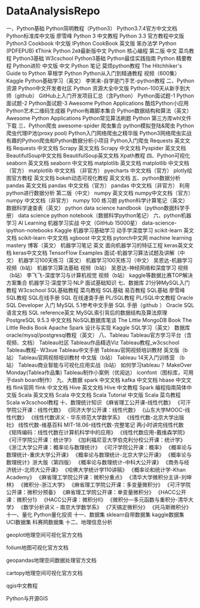 # DataAnalysisRepo

一、Python基础
Python简明教程（Python3）
Python3.7.4官方中文文档
Python标准库中文版
廖雪峰 Python 3 中文教程
Python 3.3 官方教程中文版
Python3 Cookbook 中文版
IPython CookBook 英文版
笨办法学 Python (PDFEPUB)
《Think Python 2e》最新版中文
Python 核心编程 第二版 中文
菜鸟教程 Python3基础
W3cschool Python3基础
Python最佳实践指南
Python 精要教程
Python进阶 中文版
中文 Python 笔记
莫烦python教程
The Hitchhiker's Guide to Python
草根学 Python
Python从入门到精通教程 视频（600集）
Kaggle Python基础学习（英文）
李笑来-自学是门手艺-python教程
二、Python资源
Python中文开发者社区
Python 资源大全中文版
Python-100天从新手到大师（github）
GitHub上入门开发项目汇总（含Python）
Python面试题-1
Python面试题-2
Python面试题-3
Awesome Python Applications 酷炫Python小应用
Python艺术二维码生成器
Python有趣脚本集合
Python数据结构和算法（英文）
Awesome Python Applications
Python常见算法刷题
Python 第三方库whl文件下载
三、Python爬虫
awesome-spider 爬虫集合
python模拟登陆&爬虫
Python爬虫代理IP池(proxy pool)
Python入门网络爬虫之精华版
Python3网络爬虫实战
有趣的Python爬虫和Python数据分析小项目
Python入门爬虫
Requests 英文文档
Requests 中文文档
Scrapy 英文文档
Scrapy 中文文档
Pyspider 英文文档
BeautifulSoup中文文档
BeautifulSoup英文文档
Xpath教程
四、Python可视化
seaborn 英文文档
seaborn 中文文档
matplotlib 英文文档
matplotlib 中文文档（官方）
matplotlib 中文文档 （非官方）
pyecharts 中文文档（官方）
plotly绘图官方教程 英文文档
bokeh动态可视化教程 英文文档
五、python数据分析
pandas 英文文档
pandas 中文文档（官方）
pandas 中文文档（非官方）
利用python进行数据分析 第二版（中文）
numpy 英文文档
numpy中文文档（官方）
numpy 中文文档（非官方）
numpy 100 练习题
python科学计算笔记（英文）
数据科学速查表（英文）
python data science handbook（python数据科学手册）
data science python notebook（数据科学python笔记）
六、python机器学习
AI Learning 机器学习实战 中文（GitHub 15000星）
data-science-ipython-notebooks
Kaggle 机器学习基础学习
动手学深度学习
scikit-learn 英文文档
scikit-learn 中文文档
xgboost 中文文档
pytorch中文网
machine learning mastery 博客（英文）
机器学习笔记 英文
面向机器学习的特征工程
keras英文文档
keras中文文档
TensorFlow Examples
面试-机器学习算法试题及讲解（中文）
机器学习100天练习（英文）
机器学习100天练习（中文）
吴恩达-机器学习 视频（b站）
机器学习算法基础 视频（b站）
吴恩达-神经网络和深度学习 视频（b站）
李飞飞-深度学习与计算机视觉 视频（b站）
kaggle等数据比赛TOP解决方案集合
机器学习·深度学习·NLP 面试基础知识
七、数据库
21分钟MySQL入门教程
W3cschool SQL基础教程
菜鸟教程 SQL基础
易百教程 SQL基础
廖雪峰SQL教程
SQL在线手册
SQL 在线速查手册
PL/SQL教程
PL/SQL中文教程
Oracle SQL Developer 入门
MySQL 5.1参考中文手册
SQL 手册（github ）
Oracle SQL 语言文档
SQL reference英文
MySQL索引背后的数据结构及算法原理
PostgreSQL 9.5.3 中文文档
NoSQL数据库笔谈
The Little MongoDB Book
The Little Redis Book
Apache Spark 设计与实现
Kaggle SQL学习（英文）
数据库oracle/mysql/postgresql教程（英文）
八、Tableau
Tableau官方学习平台（含视频、文档）
Tableau社区
Tableau作品精选Viz
Tableau教程_w3cschool
Tableau教程- W3xue
Tableau中文手册
Tableau官网视频培训教材 英文版（b站）
Tableau官网视频培训教材 中文版（b站）
Tableau 14天入门训练营 （b站）
Tableau商业智能与可视化应用实战（b站）
如何学习tableau？
MakeOver Monday(Tablea作品集)
Tableau制作小案例（优阅达）
iconfont（图标库，可用于dash board制作）
九、大数据
spark 中文文档
kafka 中文文档
hbase 中文文档
flink官网
flink 中文文档
Hive 英文文档
Hive 中文教程
Spark 编程指南简体中文版
Scala 英文文档
Scala 中文文档
Scala Tutorial 中文版
Scala 菜鸟教程
Scala w3cschool教程
十、数理统计知识
《麻省理工公开课-线性代数》
《可汗学院公开课：线性代数》
《同济大学公开课：线性代数》
《山东大学MOOC-线性代数》
《线性代数讲义 - 华东师范大学数学系》
《线性代数-北京大学出版社》
线性代数-维基百科
MIT-18.06-线性代数-完整笔记
两小时讲完线性代数
《矩阵编码：线性代数在计算机科学中的应用》
《线性代数应用-戴维森学院》
《可汗学院公开课：统计学》
《加利福尼亚大学伯克利分校公开课：统计学》
《浙江大学公开课：概率论与数理统计》
《可汗学院公开课：概率》
《概率论与数理统计-重庆大学公开课》
《概率论与数理统计-北京大学公开课》
《概率论与数理统计》浙大版（第四版）
《概率论与数理统计-中科大公开课》
《商务与经济统计-北师大公开课》
《哈佛大学统计学110讲稿》
《概率论和统计学-Khan Academy》
《麻省理工学院公开课：微积分重点》
《清华大学微积分主讲-刘坤林》
《微积分-浙江大学》
《麻省理工学院公开课：多变量微积分》
《可汗学院公开课：微积分预备》
《麻省理工学院公开课：单变量微积分》
《HACC公开课：微积分1》
《HACC公开课：微积分II》
《微积分—多元函数与重积分-清华大学》
《数学分析讲义 - 南京大学数学系》
《7天搞定微积分》
《托马斯微积分》
十一、量化
Python量化投资
十一、数据集
sklearn自带数据集
kaggle数据集
UCI数据集
科赛网数据集
十二、地理信息分析

geoplot地理空间可视化官方文档

folium地图可视化官方文档

geopandas地理空间数据处理官方文档

cartopy地理空间可视化官方文档

qgis中文教程

Python与开源GIS
